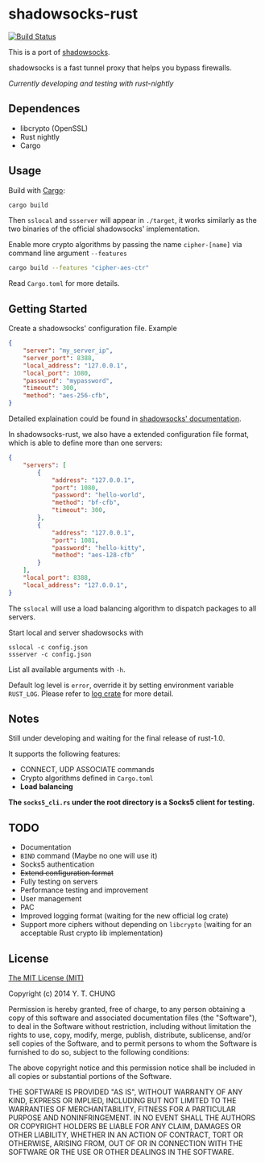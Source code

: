 # shadowsocks-rust

[![Build Status](https://travis-ci.org/zonyitoo/shadowsocks-rust.svg)](https://travis-ci.org/zonyitoo/shadowsocks-rust)

This is a port of [shadowsocks](https://github.com/clowwindy/shadowsocks).

shadowsocks is a fast tunnel proxy that helps you bypass firewalls.

*Currently developing and testing with rust-nightly*

## Dependences

* libcrypto (OpenSSL)
* Rust nightly
* Cargo

## Usage

Build with [Cargo](http://doc.crates.io):

```bash
cargo build
```

Then `sslocal` and `ssserver` will appear in `./target`, it works similarly as the two binaries of
the official shadowsocks' implementation.

Enable more crypto algorithms by passing the name `cipher-[name]` via command line argument `--features`

```bash
cargo build --features "cipher-aes-ctr"
```

Read `Cargo.toml` for more details.

## Getting Started

Create a shadowsocks' configuration file. Example

```json
{
    "server": "my_server_ip",
    "server_port": 8388,
    "local_address": "127.0.0.1",
    "local_port": 1080,
    "password": "mypassword",
    "timeout": 300,
    "method": "aes-256-cfb",
}
```

Detailed explaination could be found in [shadowsocks' documentation](https://github.com/clowwindy/shadowsocks/wiki).

In shadowsocks-rust, we also have a extended configuration file format, which is able to define more than one servers:

```json
{
    "servers": [
        {
            "address": "127.0.0.1",
            "port": 1080,
            "password": "hello-world",
            "method": "bf-cfb",
            "timeout": 300,
        },
        {
            "address": "127.0.0.1",
            "port": 1081,
            "password": "hello-kitty",
            "method": "aes-128-cfb"
        }
    ],
    "local_port": 8388,
    "local_address": "127.0.0.1",
}
```

The `sslocal` will use a load balancing algorithm to dispatch packages to all servers.

Start local and server shadowsocks with

```
sslocal -c config.json
ssserver -c config.json
```

List all available arguments with `-h`.

Default log level is `error`, override it by setting environment variable `RUST_LOG`. Please refer
to [log crate](http://doc.rust-lang.org/log/index.html) for more detail.

## Notes

Still under developing and waiting for the final release of rust-1.0.

It supports the following features:

* CONNECT, UDP ASSOCIATE commands
* Crypto algorithms defined in `Cargo.toml`
* **Load balancing**

**The `socks5_cli.rs` under the root directory is a Socks5 client for testing.**

## TODO

* Documentation
* `BIND` command (Maybe no one will use it)
* Socks5 authentication
* <del>Extend configuration format</del>
* Fully testing on servers
* Performance testing and improvement
* User management
* PAC
* Improved logging format (waiting for the new official log crate)
* Support more ciphers without depending on `libcrypto` (waiting for an acceptable Rust crypto lib implementation)

## License

[The MIT License (MIT)](http://opensource.org/licenses/MIT)

Copyright (c) 2014 Y. T. CHUNG

Permission is hereby granted, free of charge, to any person obtaining a copy
of this software and associated documentation files (the "Software"), to deal
in the Software without restriction, including without limitation the rights
to use, copy, modify, merge, publish, distribute, sublicense, and/or sell
copies of the Software, and to permit persons to whom the Software is
furnished to do so, subject to the following conditions:

The above copyright notice and this permission notice shall be included in
all copies or substantial portions of the Software.

THE SOFTWARE IS PROVIDED "AS IS", WITHOUT WARRANTY OF ANY KIND, EXPRESS OR
IMPLIED, INCLUDING BUT NOT LIMITED TO THE WARRANTIES OF MERCHANTABILITY,
FITNESS FOR A PARTICULAR PURPOSE AND NONINFRINGEMENT. IN NO EVENT SHALL THE
AUTHORS OR COPYRIGHT HOLDERS BE LIABLE FOR ANY CLAIM, DAMAGES OR OTHER
LIABILITY, WHETHER IN AN ACTION OF CONTRACT, TORT OR OTHERWISE, ARISING FROM,
OUT OF OR IN CONNECTION WITH THE SOFTWARE OR THE USE OR OTHER DEALINGS IN
THE SOFTWARE.
